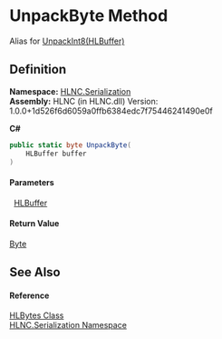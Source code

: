 # UnpackByte Method


Alias for <a href="M_HLNC_Serialization_HLBytes_UnpackInt8">UnpackInt8(HLBuffer)</a>



## Definition
**Namespace:** <a href="N_HLNC_Serialization">HLNC.Serialization</a>  
**Assembly:** HLNC (in HLNC.dll) Version: 1.0.0+1d526f6d6059a0ffb6384edc7f75446241490e0f

**C#**
``` C#
public static byte UnpackByte(
	HLBuffer buffer
)
```



#### Parameters
<dl><dt>  <a href="T_HLNC_Serialization_HLBuffer">HLBuffer</a></dt><dd /></dl>

#### Return Value
<a href="https://learn.microsoft.com/dotnet/api/system.byte" target="_blank" rel="noopener noreferrer">Byte</a>  


## See Also


#### Reference
<a href="T_HLNC_Serialization_HLBytes">HLBytes Class</a>  
<a href="N_HLNC_Serialization">HLNC.Serialization Namespace</a>  
